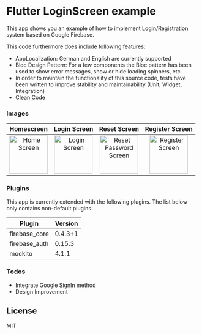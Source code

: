 # Flutter LoginScreen example

This app shows you an example of how to implement Login/Registration system based on Google Firebase.

This code furthermore does include following features:
  - AppLocalization: German and English are currently supported
  - Bloc Design Pattern: For a few components the Bloc pattern has been used to show error messages, show or hide loading spinners, etc.
  - In order to maintain the functionality of this source code, tests have been written to improve stability and maintainability (Unit, Widget, Integration)
  - Clean Code
  
### Images

| Homescreen | Login Screen | Reset  Screen | Register Screen |
| :--------------: |  :------------: | :-----------------------: | :-----------------: |
| <img src="https://i.ibb.co/DpK2g8H/Screenshot-20200104-184857.jpg" alt="Home Screen" width="100" /> | <img src="https://i.ibb.co/5v0WZ00/Screenshot-20200104-184901.jpg" alt="Login Screen" width="100" /> |<img  src="https://i.ibb.co/b3YdVDK/Screenshot-20200104-184904.jpg" alt="Reset Password Screen" width="100" />|<img src="https://i.ibb.co/d4shZXh/Screenshot-20200104-184909.jpg" alt="Register Screen" width="100" /> |

### Plugins

This app is currently extended with the following plugins. The list below only contains non-default plugins.

| Plugin | Version |
| ------ | ------ |
| firebase_core | 0.4.3+1 |
| firebase_auth | 0.15.3 |
| mockito | 4.1.1 |

### Todos

 - Integrate Google SignIn method
 - Design Improvement

License
----

MIT